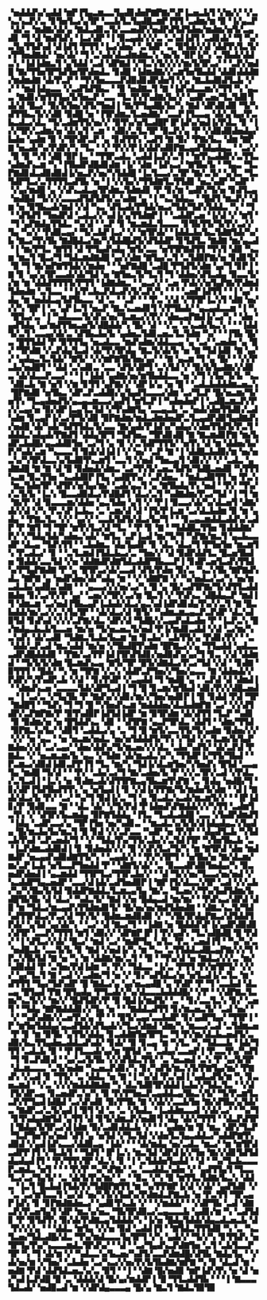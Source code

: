 ▝▅▟▟▟▚▞▄▟▟▝▆▛▐▜▄▃▆▃▃▜▄▟▊▟▅▛▇▛▇▞▚▛▐▃▅▃▙▜▝▞▆▞▞▝▞▃▚▃▚▃▛▞▃▝▊▜▅▜▃▞▄▜▛▝▃▃▙▜▃▜▄▟█▃▆▛▐▜▜▝▃▟▆▞▆▝▉▝▐▞▄▃▛▝▟▞▃▝▆▟▇▞▟▞▄▝▇▟▃▟▊▃▜▞▃▃▅▟▛▞▅▟▛▟▜▟▜▟▅▞▆▟▆▞▅▜▞▃▄▟▊▝▜▝▟▝▆▟▜▟▚▝▐▃▞▟▛▝▐▝▉▃▄▟▞▞▞▃▝▃▚▟▐▟▜▝▃▟▊▟▞▝▜▝▚▞▃▜▄▜▜▟▚▟▝▟▐▟▜▝▛▜▜▝▐▃▞▟▅▞▝▃▜▟▛▝▃▝▉▜▟▞▞▟▝▟▟▜▚▜▃▜▞▞▛▜▅▟▇▟▞▝▅▞▟▞▝▜▝▃▚▟▞▟▃▟▆▟▆▃▚▝▅▞▙▝▉▛▐▞▚▝▃▜▙▟▞▟▟▃▚▝▐▟▐▟▆▃▜▝▄▜▟▟▝▃▟▝▟▛▇▟▝▞▜▃▚▜▞▞▞▞▆▞▙▜▛▃▞▝▝▃▛▞▅▟█▝▇▞▜▜▅▜▛▜▟▜▅▜▛▟▅▟▃▝▊▟█▝▐▟▆▟▇▞▞▃▆▜▅▜▙▟▟▝▟▟▊▟▟▟▇▞▆▟▆▟▇▝▟▞▛▃▛▝▝▜▚▜▅▃▃▃▛▟▉▟▊▟▛▟▅▜▝▞▄▝▇▃▙▟▉▟▜▃▙▝▞▞▝▝▆▟▐▟▄▃▃▝▞▃▟▜▟▜▙▃▝▝▉▝▅▟▇▃▜▝▇▝▐▟▚▟▃▃▆▞▞▜▜▝▚▝▄▃▃▝▇▟▊▞▆▜▜▜▄▞▙▜▅▃▛▝▃▃▝▜▃▜▚▜▚▟▇▞▙▞▞▝▄▟▛▃▅▞▜▃▜▟▊▜▟▞▟▝█▃▞▝▉▞▙▜▅▞▟▜▞▜▅▟▐▝▇▞▛▜▄▟█▞▙▞▚▝▇▟▝▟▛▟▊▟▉▝▜▞▚▟▜▜▙▃▜▞▞▟▉▝▉▟█▝▅▝▐▜▛▟▆▃▜▃▅▟▇▞▝▃▃▛▐▜▃▃▄▝▟▞▄▜▄▞▛▃▙▃▟▃▞▟▃▝▜▞▃▟▆▜▜▞▅▞▞▝▉▜▚▞▅▜▃▟█▛▐▛▐▟▚▞▅▟▐▞▛▟▃▝▊▝▐▞▞▜▛▞▃▟▆▞▅▝▟▞▄▜▝▃▆▝▝▟▉▞▃▜▃▜▛▝▉▃▛▞▄▝▛▝▞▟▉▟▉▟▅▟▄▞▙▟▅▝▄▟▆▝▉▝▞▜▛▟▛▃▛▝▄▝▊▟▜▜▚▝▃▟▜▝▇▝▉▞▝▛▇▞▙▃▝▟▆▝▇▛▇▝▅▃▟▞▚▞▛▟▛▞▚▝▜▃▝▝▞▝▛▞▞▛▐▞▟▟▚▟▉▛▇▃▄▟▜▟▄▟▄▃▝▝▃▞▞▝▉▝▉▝▚▜▝▟█▝▉▛▐▃▝▝▜▜▛▃▟▃▝▃▟▟▐▃▛▞▃▜▝▝▆▜▚▃▟▟▛▞▃▜▜▃▚▟▆▟▚▃▆▝▚▝▐▜▙▟▛▟█▟▊▟▆▝▐▞▝▟▆▝▐▟▚▃▞▝▇▜▙▞▙▝▝▜▄▃▝▜▃▛▇▟▊▟▃▟▉▟▉▟▐▞▅▃▛▞▅▞▚▜▟▟█▝▐▃▜▃▃▞▃▜▛▝▇▞▃▜▞▝▄▜▃▝▜▃▜▟▛▜▃▞▃▜▜▜▜▃▟▜▙▝▅▝▐▝▞▞▙▞▞▜▜▟▇▜▃▜▜▟▊▝▅▃▚▟▛▝▚▟▛▝▝▞▄▞▆▟█▝▄▝▞▟▚▃▟▃▄▜▛▟▆▃▜▟▆▟▊▝▛▝▊▞▆▝▄▟▛▞▜▞▅▝▊▟▜▃▄▝▅▟█▟▝▜▞▞▞▃▃▃▟▜▟▜▟▜▞▃▚▟▆▝▄▝▐▝▚▃▜▟▄▃▝▝█▟▜▝▆▃▛▞▝▟▆▝▅▝▉▜▙▃▟▞▆▟▝▞▟▝▚▃▝▟▜▃▟▞▛▜▟▞▅▃▞▜▟▞▜▟▚▜▟▟▃▝▚▝▝▜▝▝▟▜▟▜▝▜▅▟▛▟▝▃▟▃▞▞▚▟▐▞▄▜▜▟▆▛▐▝▝▃▟▟▛▃▅▝▐▞▟▝▞▝▆▜▝▝▜▝▄▛▇▟▄▜▜▟▃▝▚▞▟▝▝▃▛▝▊▝▆▃▆▟▃▜▃▃▃▝▊▜▙▜▜▞▜▞▛▞▃▞▞▜▄▝▚▞▞▝▛▟▉▃▄▞▝▜▞▃▙▛▐▃▞▝▞▝▆▜▛▟▞▝▐▟▟▃▙▞▙▃▜▟▇▜▟▞▚▞▙▝▇▃▞▜▚▜▙▝▇▟█▟▃▞▆▞▚▜▟▟█▟▜▞▟▜▟▟▛▝▊▜▟▜▃▝▇▟▇▝▆▞▄▃▟▝▐▝▆▞▛▜▃▝▇▜▜▝▟▝▛▜▄▟▚▟▄▝▆▜▞▃▃▝▅▜▜▛▇▟▜▜▝▜▚▜▝▟▉▝▚▃▆▝▆▃▜▝█▃▞▜▝▜▟▃▆▟▇▟█▝▄▞▞▟▆▝▇▜▄▞▃▜▝▃▜▟▉▛▇▞▅▝▊▟▊▜▞▝▉▝▜▝▇▞▅▛▇▜▜▟▞▞▆▟▅▝▝▝▅▛▇▟█▝▃▟█▝▛▜▟▜▞▟▆▝▄▞▜▝▊▛▐▝▇▝▊▝▄▞▄▜▛▃▃▟▞▟▞▜▟▝▅▝▇▜▅▃▜▞▜▃▜▝▜▝▟▟▅▞▟▜▃▟▄▝▉▃▃▜▞▞▆▝▆▝▟▟▟▜▜▜▜▞▛▜▜▝▐▟▇▟▆▃▝▝▄▃▞▞▝▃▅▝▛▟▞▞▅▜▄▛▇▞▛▟▆▟▜▟▅▟▆▝▃▜▃▃▝▝▐▞▛▃▙▃▛▟▃▟▚▜▞▃▛▞▚▝▝▝▝▃▅▛▐▟▜▜▝▝▐▝▄▞▝▟▄▝▆▝▅▟▟▃▄▜▟▜▙▃▃▝▟▝▃▝▝▃▛▝▝▝▛▃▝▞▟▝▞▜▜▛▐▃▚▜▝▟▇▝▅▞▞▞▚▝█▛▐▝▃▝▄▛▐▃▜▝▅▃▛▝▇▃▚▃▅▟▊▜▝▞▛▜▙▟▞▝▄▃▄▟▃▃▆▝▐▝▚▝█▜▃▞▃▝▐▝▚▟▃▃▃▜▞▟▚▞▅▞▜▃▆▃▞▞▛▞▝▟▅▃▄▛▇▟▐▞▃▞▚▝▝▟▅▝▄▟▜▟▄▝▄▞▆▟▜▜▅▃▅▜▞▟█▟▟▞▚▝█▞▝▟▝▝▞▃▝▃▚▃▟▞▙▃▚▝▝▝▐▟▟▜▞▃▜▝▃▃▄▞▟▞▃▝▟▜▙▃▙▞▙▝▄▟▅▃▜▟▊▃▅▃▜▃▜▟▆▝▚▞▝▝▐▜▙▝█▞▃▝█▜▜▟▟▝▛▝▉▜▜▜▄▝▅▃▟▃▃▝▆▟▚▟▆▞▟▟▃▃▄▝▄▝▃▞▝▃▅▟▅▝▄▝█▞▝▜▛▟▇▝▞▃▛▟▄▜▃▟▝▟▞▜▚▜▛▟▄▝▇▃▜▞▟▞▙▝▅▝▇▝▜▟▐▟▊▝▇▝▄▞▞▝▄▟▄▃▜▃▜▟▞▝▇▜▞▝▞▞▆▛▇▜▙▜▅▞▄▞▝▝▇▝▄▃▆▝▜▝▄▝█▞▝▝▞▞▛▃▙▞▅▟█▜▝▝▟▟▝▃▚▟▊▃▝▃▃▝▟▜▞▟▛▜▝▃▚▜▟▝▞▝▉▞▙▜▄▟▇▞▞▟▉▃▝▟▞▟▃▃▛▃▃▞▝▝▐▝▐▟▟▝▄▟▇▞▅▞▆▜▙▟▟▃▃▝▅▝▞▜▝▞▙▞▜▞▙▝▚▃▝▟▉▃▙▝▇▝▅▜▝▞▆▝▊▜▜▝▄▛▇▞▞▝▟▛▐▞▄▝▅▝█▝▝▃▟▃▙▟▟▟▆▃▅▃▚▝█▛▇▟▉▝▅▜▙▃▝▟▛▃▛▃▟▟▉▞▄▜▄▟▜▃▃▃▞▟▆▝▃▞▜▃▛▝█▞▅▃▆▞▜▞▅▜▚▝▜▃▄▟▅▟▜▞▄▃▄▃▆▃▃▞▄▟▜▝▆▜▃▛▐▝▚▟▅▟▅▛▐▝▃▟█▃▆▃▛▞▛▞▞▃▄▞▅▝▉▞▟▛▐▃▄▜▃▜▟▝▞▜▚▟▇▜▄▝▃▃▄▃▙▝▃▝▅▟▞▟▅▜▜▟▊▞▃▟▚▟▆▝▊▃▄▛▐▞▃▞▛▜▞▟▉▝▉▛▇▟▆▞▆▟▃▟▆▟▅▟▛▃▜▃▄▟▛▟▉▜▄▟▇▟▚▞▅▟█▝▟▞▚▟▞▜▟▜▜▟▃▜▞▃▃▝▇▞▄▟▞▛▐▟▚▞▚▟▄▞▞▟▅▜▜▟▜▞▛▃▜▝▟▟▟▃▚▟▄▟▞▛▇▟▜▝▟▟▄▜▛▜▝▜▟▜▅▃▝▜▛▟▊▟█▝▇▝▇▃▆▟▊▛▇▝▆▞▙▟▛▃▙▟█▞▄▃▟▟▉▜▅▝▃▞▜▝▄▝▉▝▞▃▜▟▛▜▜▜▞▝▅▜▚▝▟▝▆▝▟▟▅▞▙▞▛▞▚▟▞▃▆▝▚▃▃▃▜▝▉▟▞▟▐▟▐▝▞▝▅▞▝▃▛▝▇▝▐▝▟▟█▃▙▟▉▞▆▝▅▞▅▃▚▞▚▜▛▟▃▃▚▞▙▟▉▜▚▃▆▜▝▃▃▜▝▞▅▟▝▜▅▃▄▜▝▟▊▞▞▝▞▝▃▟▃▝▄▟▇▟█▝▇▝▇▝▟▝█▝▉▟▅▟▞▟▆▃▝▃▞▜▚▜▞▃▅▃▜▟▜▞▜▟█▃▅▟▉▝▚▜▜▜▚▃▆▝▉▃▜▜▅▝▚▃▟▟▉▛▐▜▄▝▄▟█▜▚▞▝▃▛▟▅▃▝▝▆▟▃▟▉▜▜▝▅▝▛▃▚▝▆▃▜▟▅▜▛▝▟▜▛▞▅▜▄▞▆▞▝▃▟▞▄▃▜▝▄▝▇▜▙▟▄▜▚▝▅▟▝▝▛▞▝▜▚▞▞▃▜▞▙▝▐▃▚▝█▃▃▟▉▟▃▞▛▟█▟▜▝▟▃▞▃▜▝▚▟▇▟▆▞▛▃▞▜▟▝▐▝▜▝▆▝▇▞▛▝▟▝▉▃▃▃▆▞▟▟▅▝▄▃▜▟▅▝▄▜▝▞▝▛▐▝▉▃▃▞▟▞▚▞▟▃▅▜▝▟▇▞▟▞▞▟▝▞▚▝▛▃▚▛▐▃▙▃▝▃▝▃▆▞▟▝▟▝▐▜▞▛▐▃▆▝▃▞▟▃▙▟▆▝▉▝▆▝▄▟▄▝▝▛▇▃▜▃▝▞▞▝▄▞▞▝▃▃▙▜▟▜▞▟▃▞▙▞▜▝▝▝▊▃▄▃▆▟▟▃▟▟▚▞▃▟▛▝▛▝▇▜▝▜▝▜▛▝▆▜▚▜▃▞▟▝▜▃▝▝▛▝▊▝▇▝▝▜▟▟█▃▜▜▅▝▊▟▟▟▇▞▛▞▝▞▜▟▄▜▟▞▚▟▅▃▚▟▞▝▆▜▃▝▃▛▐▃▟▝▆▞▜▞▜▝▚▛▇▞▆▃▜▝▄▃▙▃▃▟▛▝▟▃▄▝▜▟▚▜▜▝▝▃▙▟▆▃▝▟▄▜▄▟▛▝▊▝▟▃▝▟▃▞▜▝▛▜▅▜▅▝▆▃▆▜▚▝▛▃▟▃▞▝▊▝▝▃▜▃▆▟▐▜▟▃▙▃▞▃▝▜▅▞▞▝▟▝▉▟▛▟▟▜▃▝█▃▅▜▙▟▅▝▉▟▟▞▃▃▜▟▝▞▅▝▟▟▇▟▛▟▇▜▟▃▟▟▛▜▙▃▃▛▐▝▊▟▛▃▅▜▃▟▚▜▜▟▚▞▛▜▄▛▇▟▇▝▛▝▄▝█▜▛▃▞▟▞▃▃▟▝▟▜▞▛▟▅▝▉▞▃▝▚▃▚▜▙▝▇▛▇▟▚▟▃▝▇▛▇▝▄▝▅▟▛▟▅▞▟▞▚▟▄▝▆▝▝▞▝▟▇▛▇▝▞▝▚▞▅▟▃▞▃▞▚▝▅▞▆▃▟▃▙▞▄▟▉▃▚▟▇▝▝▝▄▃▃▞▞▞▅▞▃▞▚▝█▝▄▝█▞▃▟▜▛▇▞▜▞▟▜▜▃▟▟▇▟▅▝▊▞▃▞▛▞▛▝▄▞▝▃▅▞▞▜▛▞▃▞▆▝█▃▜▝▞▝▛▟▚▃▝▟█▟▄▃▛▝▆▟▐▜▝▟▆▃▆▝▃▞▅▟▐▜▙▃▄▛▐▃▙▟▞▟▃▞▄▃▚▟▐▟▛▟▊▟▄▜▚▞▞▃▜▝▇▝█▃▙▟▟▞▆▞▃▞▞▃▚▜▄▜▛▝▝▟▞▟▃▞▟▝▉▜▞▝▚▟▆▃▆▃▄▃▛▃▛▟▛▝▟▃▚▟▉▜▟▝▊▟▚▟▝▞▞▞▃▛▇▞▟▃▝▟▛▞▟▝▜▟█▞▞▃▄▟▚▟▃▟▅▝▛▝▐▃▛▃▚▝█▞▆▟▄▃▙▃▙▜▃▃▅▝▆▞▅▝▜▞▅▃▅▃▜▞▅▟▝▛▐▞▆▟▊▃▟▟▝▞▟▝▃▞▆▞▚▃▚▟▚▝▟▞▃▟▊▝▜▟▇▃▜▃▙▞▙▃▆▝▆▝▊▃▙▞▝▃▙▜▜▞▄▝▛▟▊▞▛▞▝▝▃▝▟▟▞▃▛▃▟▝▆▃▚▟▟▝▆▞▅▝▞▜▙▟█▜▚▟▆▝█▛▇▃▞▞▄▝▜▜▄▟▟▝▄▟▃▃▃▟▛▟█▟▟▟▉▝▝▛▇▞▃▞▛▛▐▟▐▜▛▟▜▟▊▞▅▟▉▟▚▞▄▞▜▝▊▃▝▞▟▝▟▟▆▟▝▝▜▞▙▜▞▟▆▝█▃▆▟▚▃▄▝▇▜▞▜▛▝█▜▞▟▇▟▃▞▛▃▞▜▟▝▞▟▝▝▊▟▇▝▉▜▜▜▝▝█▟▞▝▚▝▆▝▜▛▇▝▞▃▚▝▟▟▛▃▛▜▅▞▞▜▅▞▄▃▃▝▇▝▟▟▅▟▞▞▛▟▛▞▚▜▚▟▛▃▙▝▞▟▝▝▊▞▛▟▛▝▞▃▄▟▟▝▜▝▆▟█▝▄▝▝▃▛▟▝▟▝▟▆▟▐▝▝▟▆▟▚▃▅▝▃▃▃▃▜▟▞▟▛▜▃▟▐▝▜▝█▝▊▃▆▞▆▜▙▟▝▟▊▞▛▞▞▟█▃▅▟▃▝▐▝▃▞▃▝▞▜▄▜▙▝▛▝▇▟▚▞▞▟▊▞▆▞▞▜▅▞▅▟▊▛▐▝▉▝▊▟▟▝▛▟▝▜▛▝▇▟█▜▝▝▜▟▚▝▜▝▜▝█▝▚▜▅▟▚▃▆▝▆▟▟▟▅▞▟▃▙▟▆▛▇▝▃▞▝▞▞▟▜▟▛▞▃▛▇▛▇▞▛▝▉▜▚▟▉▛▐▟▜▟▐▟▛▝▆▝▉▜▛▟▆▝▟▞▟▜▜▝▜▃▛▝▚▟▊▝▉▝▉▟▆▞▅▝▅▝█▜▟▟▚▃▝▟▊▝▝▟▜▛▇▝▄▃▛▜▛▟▃▝▟▟▜▝▝▟▆▞▜▜▟▝▉▛▇▃▚▞▙▞▝▟▉▜▝▃▟▟▃▞▄▝▃▝▜▝█▝▆▜▞▃▃▜▜▞▜▞▄▟▆▝▉▟▅▞▞▞▝▞▞▝▅▝▄▃▝▝▅▝▅▃▆▞▅▟▃▝▅▞▅▜▟▟▟▜▞▜▚▝▞▜▟▝▞▃▜▃▆▞▙▜▄▛▇▟▅▞▞▟▝▃▞▃▄▞▝▟▅▞▟▟▚▞▜▞▆▃▅▞▞▞▟▃▝▃▙▞▚▟▜▞▝▟▞▃▛▟▝▛▇▟▃▝▞▝▅▃▆▃▆▞▙▝▄▃▝▞▜▟▆▝▟▞▆▃▟▃▚▞▚▝▜▜▟▛▐▞▜▜▞▜▙▟▝▝▛▃▆▃▞▟▉▟▐▟▊▃▛▛▐▜▝▜▃▝▆▞▚▝▜▟▐▞▟▃▆▜▅▞▚▜▅▟▚▝█▜▟▝▃▃▄▜▄▝▆▟█▝▜▞▟▝▝▝▛▞▝▃▙▞▃▞▜▝▇▞▃▟▅▞▙▝▛▝▞▞▃▜▛▞▃▟▝▞▛▟▃▞▃▜▃▟▐▝▐▃▚▝▅▝▊▟▆▃▟▞▟▜▜▛▇▃▄▜▙▃▆▜▚▛▇▝▃▝▊▟▄▝▅▟█▞▜▝▊▞▟▛▐▜▟▜▙▟▜▜▚▝▄▝▅▜▄▟▐▝▊▝▞▟▐▞▛▛▇▞▜▞▆▟▅▜▞▟▆▝▝▟▐▝▇▟▞▟▃▞▙▝▛▞▝▃▞▝▚▞▜▝▉▟▐▞▃▝▜▝▄▝▉▃▟▃▚▃▟▞▆▃▆▜▞▞▝▝▐▛▐▟▊▞▛▝▉▟▊▃▃▝▇▝▝▟▃▝▟▞▝▞▜▞▛▟▝▛▐▟▅▟▚▛▇▟▟▞▞▞▚▜▜▝▃▟▆▜▃▜▚▝▞▝▟▜▛▞▙▃▆▟▄▝▉▛▇▜▟▟▄▝▐▜▃▝▜▃▟▃▟▟█▝▃▃▝▞▙▟▛▟▆▟▜▝▐▟▄▝▃▟▛▃▃▞▄▝▜▛▐▜▅▝▅▞▚▟▊▃▝▝▆▃▟▃▚▞▙▜▞▟▐▟▄▟▄▃▚▜▄▟▄▝█▞▆▃▙▞▙▞▆▃▜▝█▝▊▟▝▞▞▃▛▃▃▝▚▟▛▝▅▝▛▞▛▝▝▟▄▟▜▃▙▝▚▜▟▃▙▜▚▟▝▃▛▃▅▟▞▜▝▝▞▝▜▟▄▜▚▞▜▜▞▃▙▞▞▃▜▟▐▜▛▝▚▜▅▜▙▃▙▝▃▝▐▃▛▟▆▃▟▟▉▟▐▝▊▝▉▟▅▟▞▞▞▝█▝▞▟▚▜▃▞▜▞▚▝▆▝▇▜▛▟▝▟▅▝▆▟▇▟▛▝▅▃▄▟▚▟▉▟▇▜▜▞▚▝▝▃▄▟▞▞▝▝▛▞▚▜▛▜▝▝▅▜▙▞▅▝▇▞▟▃▆▞▆▞▃▛▐▃▙▝▅▜▃▃▛▜▅▟▟▝▛▝▝▟▇▜▞▟▞▝▃▝▉▃▃▟▛▟▉▜▅▟▄▞▚▝▉▃▅▟▛▟▅▟▐▝▄▃▆▟▟▝▜▜▛▜▃▞▜▜▛▃▙▞▞▝▝▟▝▜▞▞▅▞▜▃▃▞▅▞▅▟▝▞▚▃▟▟▛▜▄▃▅▟▛▝▃▃▞▟▐▟▞▃▟▜▅▟▉▛▐▝▇▛▐▜▞▟▃▃▚▜▛▝▃▟▝▞▞▃▙▞▚▞▚▜▙▞▙▜▟▝▉▟▟▛▇▟▟▃▜▃▆▃▄▜▄▝▇▞▃▝▜▃▅▞▞▜▚▞▙▟▜▟▆▞▙▟█▜▙▜▙▝▟▝▟▃▞▝▚▟▃▜▞▝▇▟▝▞▅▝█▟▄▃▟▝▆▞▆▞▝▝▛▟▚▃▞▟▛▟▝▟▉▝▆▝▜▟▃▞▆▃▄▟▚▜▜▟▆▟▊▜▞▝█▞▅▞▅▞▆▟▜▟▅▟▇▝▝▟▇▃▚▃▜▞▜▟▚▟▜▜▛▟▃▞▛▃▞▟▝▜▚▜▞▝█▟▆▃▆▟▉▟▉▝▞▝▚▜▙▜▛▟▄▛▇▃▞▟▜▟▟▜▛▟▞▝▄▜▟▝▄▞▟▞▚▝▝▃▞▝▟▝▇▃▞▜▝▝▐▟▇▝▅▝█▟▟▟▚▛▐▞▄▟▛▟▉▟▊▞▟▜▛▝▃▃▛▞▜▜▜▝▆▜▝▟▉▞▞▝▟▛▇▛▐▛▐▝▛▞▄▟▚▝▜▃▚▟█▟█▝█▝▛▟▞▝▐▝▟▜▃▞▞▟▞▝█▃▞▝▆▟▝▃▞▝▆▟▛▜▄▝▄▜▃▝▛▃▝▃▅▟▐▜▝▝▚▞▚▞▃▝▅▟█▃▙▝▃▃▜▞▙▝▊▝▇▟▝▞▅▟▐▞▚▝▆▝▚▃▝▃▜▜▟▟▃▟█▃▄▛▇▞▞▞▜▝▛▃▚▜▙▜▟▝▇▝▅▝▚▝▆▝▟▟▇▞▆▞▃▜▝▝▉▝▝▜▚▞▟▝▅▝▇▟▃▞▞▞▃▝▆▞▚▟▉▟▟▝▛▝▃▜▅▞▛▟▐▟▆▝▚▝▛▞▝▜▟▃▃▝▐▞▃▝▛▜▜▝▛▞▆▜▛▜▞▝▞▞▞▝▄▞▜▃▜▝▇▝▃▟▝▞▃▟▆▞▜▝▅▝▞▝▊▞▚▟▜▟▃▞▅▝▅▜▃▟▐▞▃▜▃▝▆▝▟▜▜▜▝▜▄▞▜▟▚▟▛▝█▝▇▟▃▞▄▝▄▞▅▃▄▟█▝▄▝▛▟▛▝▛▝▜▝▃▃▙▟▝▟▃▃▄▝█▜▄▟▝▛▇▝█▜▄▟▄▝▛▜▃▟▞▞▚▞▟▃▃▃▙▟▟▟█▞▝▞▛▝▝▞▟▛▇▃▜▃▆▞▚▃▜▞▞▝▆▞▞▝█▟▜▟▛▞▛▝▉▝█▟▐▞▆▟▜▞▝▃▝▝▊▞▃▃▜▃▚▝▊▞▝▃▅▜▝▝▜▟▄▝▇▛▇▟▟▟▊▞▞▜▄▝▅▝▝▝▇▟▟▃▟▜▜▝▊▞▆▃▅▃▜▞▝▃▟▝▅▞▝▝▞▝▚▟▚▟▇▞▞▃▅▜▚▞▄▝▛▝▝▝▉▜▞▃▄▞▃▃▙▟▛▝▊▞▄▟▛▜▄▞▝▜▜▛▐▝▛▝▆▜▅▜▟▟▄▞▄▃▟▜▟▞▟▜▄▟▞▞▜▃▞▟▆▟▝▟▆▞▚▝▆▃▃▞▃▟▝▃▜▟▆▃▅▝▛▝▊▝▆▝▉▜▙▝▄▜▜▞▟▟▄▝▊▃▟▟▇▜▅▜▛▜▃▝▜▝▛▞▆▞▟▃▙▃▅▟▜▞▃▟▉▞▙▃▜▜▄▟▅▃▟▟▃▟▚▟▞▝▊▟▞▝▉▝▊▃▄▝▆▝▚▜▃▝▚▝▜▟▃▃▙▝▐▟▞▜▜▜▝▃▟▃▙▝▉▝▝▛▐▜▃▃▟▞▄▞▆▝█▜▟▝▃▝▃▟▄▞▃▃▅▛▐▝▛▃▃▜▚▞▚▟▜▝▜▝▊▃▛▟▊▟▝▝▄▞▃▞▙▜▙▝▞▞▟▜▟▃▜▜▞▝▃▝▅▃▅▟▝▃▚▝▛▝▄▞▙▜▛▝▟▃▆▃▃▃▝▃▜▞▅▟▆▝▚▃▅▃▛▟▊▞▚▝▊▞▚▟▜▞▆▃▚▜▞▛▇▜▄▞▆▞▝▛▇▟▚▝▞▃▟▝▊▝▜▜▞▝▃▝▟▟▃▝▅▝▇▝▐▝▚▞▟▝▛▃▚▟▐▝▄▟▃▟▜▞▆▝▚▝▊▃▅▃▆▟▝▝▞▃▝▞▞▞▆▟▟▟▇▟▆▝▚▝▟▃▜▟▉▜▛▟▟▟▐▃▙▞▞▜▟▃▜▃▝▝▞▟▐▜▞▟▛▃▄▝▊▃▅▟▛▃▚▞▚▝▉▝▛▞▛▜▅▃▛▃▄▟▟▃▄▜▙▃▚▜▞▝▜▞▛▃▆▜▃▃▛▞▛▜▄▟▐▟█▟▝▃▞▟▚▟▊▝▉▞▛▜▙▝▇▝▞▟▞▞▃▃▙▜▅▝▇▞▟▜▙▞▄▜▟▞▃▝▇▟▛▃▞▃▜▞▄▟▐▝▉▜▝▟▝▃▝▃▝▞▙▟▃▝▐▃▟▟▆▃▃▟▝▞▟▞▃▞▝▝▚▞▜▝▊▜▚▟▄▟▇▜▟▝▄▜▜▝▟▝▊▜▞▟▆▃▛▞▅▟▊▜▝▟▄▝▟▞▞▜▜▜▝▝▟▃▛▟▜▛▐▝█▟▄▞▙▜▛▃▞▟▐▟▆▝▉▞▃▟▊▟▟▃▙▝▞▝▝▝▄▟▆▞▆▝▉▝▆▃▝▟▛▞▜▃▛▝▜▃▛▜▅▜▚▞▅▟▝▟▜▝▄▝▅▜▟▝▞▜▃▜▟▝▞▟▅▜▃▜▄▃▟▟▃▞▚▟▟▛▇▜▚▟▉▟▝▞▄▟▐▟▚▃▃▞▟▟▉▃▄▝▐▟▞▝▝▝▟▞▆▟▄▝▅▞▃▟▃▝▆▃▞▝▆▝▆▜▛▟▃▟▛▛▐▜▝▞▜▃▙▜▝▝▜▟▜▝▐▛▐▃▚▝▆▃▜▟▝▟▛▟▐▞▞▜▅▝▇▞▞▟▊▜▟▜▟▟▄▟▄▟▐▜▝▝▛▞▜▜▚▜▛▝▟▃▚▝▊▝▐▝▃▜▟▟▅▜▄▟▟▝▝▟▝▝▚▞▜▃▙▃▃▃▛▃▆▟▃▝▅▜▝▝▝▝▛▞▛▝▚▞▚▛▇▞▝▃▝▃▃▟▟▃▚▟▅▝▞▝▄▟▜▜▄▜▝▜▃▃▜▃▞▃▞▜▄▜▞▝▃▝▟▞▙▜▚▞▆▞▝▃▝▝▉▃▝▞▚▝▉▝▆▜▜▃▜▟▇▞▙▃▚▝▟▟▃▝▐▃▜▝█▃▙▟▐▜▟▞▛▞▜▟█▛▇▜▜▝▆▝▚▞▛▛▇▛▐▞▟▝▞▟▞▝▄▟▜▟▊▝▞▝▃▝▃▞▆▜▃▃▜▝▄▞▟▝▅▞▚▜▞▞▙▟▚▞▛▟▆▟▃▛▇▃▙▝▅▝▛▃▜▜▝▜▛▃▄▛▐▟▚▝▊▝▊▛▇▟▇▟▅▃▞▝▄▟▊▜▚▃▙▝▞▝▝▞▆▟▟▞▝▝▞▟▛▜▙▝▃▟▝▟▇▃▛▞▛▃▅▜▄▜▝▟▛▝▆▃▚▞▅▃▝▜▙▜▛▟▉▃▞▃▄▃▃▃▙▝▄▟▊▞▆▝▚▝▃▟▜▟▊▝▛▝▉▜▟▜▚▝▉▞▟▞▛▟▇▃▄▜▟▟▟▞▚▝▐▞▅▝█▟▄▜▟▟▞▟▄▃▟▃▅▃▙▝▟▝▛▞▞▞▄▝▝▝▟▟▃▝▆▜▄▝▞▞▅▝▉▟▝▃▟▟▐▜▝▝▇▜▟▃▜▜▜▟▉▝▚▝▃▝▚▃▜▃▅▞▜▟▃▟█▞▟▃▝▜▚▞▆▟▃▃▃▜▄▜▛▜▝▞▚▝▄▟▞▞▝▜▞▞▚▝▊▜▜▟▚▝▅▜▛▜▄▜▚▞▚▃▃▃▆▟▃▜▛▟▚▞▝▝▟▝▝▃▞▜▄▟▚▃▛▟▇▜▅▝▃▜▝▃▙▜▃▃▛▜▛▝▚▝▜▝▟▞▆▝▞▝▚▟▃▃▚▞▙▃▅▞▚▟▜▞▃▃▛▟▆▟█▞▟▜▙▝▇▟▄▜▄▝▝▞▟▞▅▞▆▝▞▜▅▞▝▃▙▟▅▝▃▞▚▃▞▞▅▞▛▞▙▜▙▟▇▞▆▛▇▝▚▝▊▝▟▃▟▝▆▝▅▟▇▝▛▟▝▟▟▜▟▃▅▃▚▞▃▝▉▜▝▝▐▝▝▟▇▝█▞▅▟▉▝▆▛▐▟▚▜▚▝▅▝▟▝▅▞▚▟▐▃▛▟█▝█▝▃▝▟▟▟▞▟▝█▞▄▞▆▟▟▛▐▝█▝▜▜▃▟▟▜▙▝▝▝▐▝▇▃▃▃▜▟▃▟▞▝▅▟▉▃▟▝▆▝▞▟▛▟▄▃▃▃▄▝█▞▄▝▇▃▜▝▇▟▃▜▉▜▉
